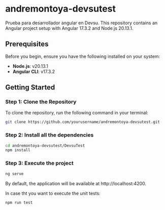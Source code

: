 # andremontoya-devsutest

Prueba para desarrollador angular en Devsu.
This repository contains an Angular project setup with Angular 17.3.2 and Node.js 20.13.1.

## Prerequisites

Before you begin, ensure you have the following installed on your system:

- **Node.js**: v20.13.1
- **Angular CLI**: v17.3.2

## Getting Started

### Step 1: Clone the Repository

To clone the repository, run the following command in your terminal:

```bash
git clone https://github.com/yourusername/andremontoya-devsutest.git
```

### Step 2: Install all the dependencies

```bash
cd andremontoya-devsutest/DevsuTest
npm install
```

### Step 3: Execute the project
```bash
ng serve 
```

By default, the application will be available at http://localhost:4200.

In case tht you want to execute the unit tests:

```bash
npm run test
```
